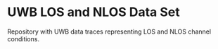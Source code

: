 # UWB LOS and NLOS Data Set
Repository with UWB data traces representing LOS and NLOS channel conditions.
